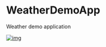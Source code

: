 # WeatherDemoApp
Weather demo application

<a href="https://ibb.co/3W6V9H2"><img src="https://i.ibb.co/QnSh3GL/img.png" alt="img" border="0"></a>

